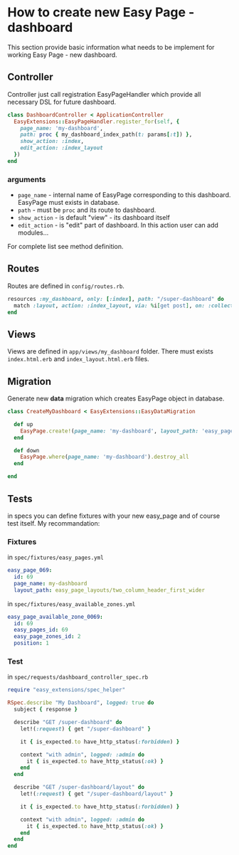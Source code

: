 # How to create new Easy Page - dashboard

This section provide basic information what needs to be implement for working Easy Page - new dashboard.

## Controller
Controller just call registration EasyPageHandler which provide all necessary DSL for future dashboard.

```ruby title="Example of dashboard controller" lineNumbers
class DashboardController < ApplicationController
  EasyExtensions::EasyPageHandler.register_for(self, {
    page_name: 'my-dashboard',
    path: proc { my_dashboard_index_path(t: params[:t]) },
    show_action: :index,
    edit_action: :index_layout
  })
end

```

### arguments
* `page_name` - internal name of EasyPage corresponding to this dashboard. EasyPage must exists in database.
* `path` - must be `proc` and its route to dashboard. 
* `show_action` - is default "view" - its dashboard itself
* `edit_action` - is "edit" part of dashboard. In this action user can add modules...

For complete list see method definition.

## Routes
Routes are defined in `config/routes.rb`.

```ruby
resources :my_dashboard, only: [:index], path: "/super-dashboard" do
  match :layout, action: :index_layout, via: %i[get post], on: :collection
end
```
## Views
Views are defined in `app/views/my_dashboard` folder. There must exists `index.html.erb` and `index_layout.html.erb` files.

## Migration
Generate new **data** migration which creates EasyPage object in database.

```ruby lineNumbers
class CreateMyDashboard < EasyExtensions::EasyDataMigration

  def up
    EasyPage.create!(page_name: 'my-dashboard', layout_path: 'easy_page_layouts/two_column_header_three_rows_right_sidebar')
  end

  def down
    EasyPage.where(page_name: 'my-dashboard').destroy_all
  end

end
```
## Tests
in specs you can define fixtures with your new easy_page and of course test itself. My recommandation:

### Fixtures
in `spec/fixtures/easy_pages.yml`
```yaml
easy_page_069:
  id: 69
  page_name: my-dashboard
  layout_path: easy_page_layouts/two_column_header_first_wider

```

in `spec/fixtures/easy_available_zones.yml`
```yaml
easy_page_available_zone_0069:
  id: 69
  easy_pages_id: 69
  easy_page_zones_id: 2
  position: 1
```

### Test
in `spec/requests/dashboard_controller_spec.rb`

```ruby title="requests spec example" lineNumbers
require "easy_extensions/spec_helper"

RSpec.describe "My Dashboard", logged: true do
  subject { response }

  describe "GET /super-dashboard" do
    let!(:request) { get "/super-dashboard" }

    it { is_expected.to have_http_status(:forbidden) }

    context "with admin", logged: :admin do
      it { is_expected.to have_http_status(:ok) }
    end
  end

  describe "GET /super-dashboard/layout" do
    let!(:request) { get "/super-dashboard/layout" }

    it { is_expected.to have_http_status(:forbidden) }

    context "with admin", logged: :admin do
      it { is_expected.to have_http_status(:ok) }
    end
  end
end

```
